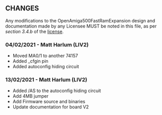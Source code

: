## CHANGES

Any modifications to the OpenAmiga500FastRamExpansion design and documentation made by any Licensee MUST be noted in this file, as per *section 3.4.b* of the [license](LICENSE.pdf).

### 04/02/2021 - Matt Harlum (LIV2)
* Moved MA0/1 to another 74157
* Added _cfgin pin
* Added autoconfig hiding circuit

### 13/02/2021 - Matt Harlum (LIV2)
* Added /AS to the autoconfig hiding circuit
* Add 4MB jumper
* Add Firmware source and binaries
* Update documentation for board V2
